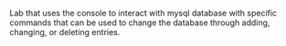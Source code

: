 Lab that uses the console to interact with mysql database with specific commands that can be used to change the database through adding, changing, or deleting entries.
